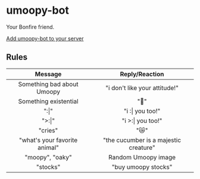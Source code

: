 # umoopy-bot

Your Bonfire friend.

[Add umoopy-bot to your server](https://discord.com/api/oauth2/authorize?client_id=852520198748635168&permissions=116736&scope=bot)

## Rules

| Message                       | Reply/Reaction                        |
|:-----------------------------:|:-------------------------------------:|
| Something bad about Umoopy    | "i don't like your attitude!"         |
| Something existential         | "👀"                                  |
| ":\|"                         | "i :\| you too!"                      |
| ">:\|"                        | "i >:\| you too!"                     |
| "cries"                       | "😿"                                  |
| "what's your favorite animal" | "the cucumber is a majestic creature" |
| "moopy", "oaky"               | Random Umoopy image                   |
| "stocks"                      | "buy umoopy stocks"                   |

